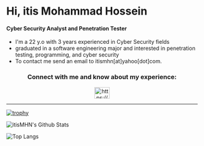 # Hi, itis Mohammad Hossein
#### Cyber Security Analyst and Penetration Tester
- I'm a 22 y.o with 3 years experienced in Cyber Security fields
- graduated in a software engineering major and interested in penetration testing, programming, and cyber security
- To contact me send an email to itismhn[at]yahoo[dot]com.

<h3 align="center">Connect with me and know about my experience:</h3>
<p align="center">
<a href="https://linkedin.com/in/itismhn" target="blank"><img align="center" src="https://raw.githubusercontent.com/rahuldkjain/github-profile-readme-generator/master/src/images/icons/Social/linked-in-alt.svg" alt="https://www.linkedin.com/public-profile/settings?lipi=urn%3ali%3apage%3ad_flagship3_profile_self_edit_contact-info%3b0pmh6o3eqmgfmxgvnhvimq%3d%3d" height="30" width="40" /></a>
</p>

---

[![trophy](https://github-profile-trophy.vercel.app/?username=itismhn&row=2&column=3)](https://github.com/itismhn/github-profile-trophy)

![itisMHN's Github Stats](https://github-readme-stats.vercel.app/api?username=itismhn&count_private=true&show_icons=true&include_all_commits=true)

![Top Langs](https://github-readme-stats.vercel.app/api/top-langs/?username=itismhn&hide=TeX&layout=compact)
